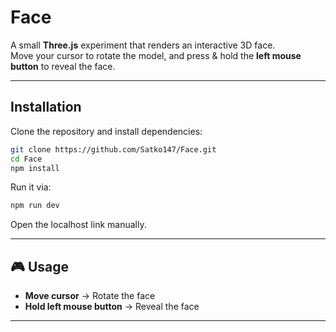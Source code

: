 # Face

A small **Three.js** experiment that renders an interactive 3D face.  
Move your cursor to rotate the model, and press & hold the **left mouse button** to reveal the face.

---

## Installation

Clone the repository and install dependencies:

```bash
git clone https://github.com/Satko147/Face.git
cd Face
npm install
```

Run it via:

```bash
npm run dev
```

Open the localhost link manually.

---

## 🎮 Usage

- **Move cursor** → Rotate the face  
- **Hold left mouse button** → Reveal the face  

---
